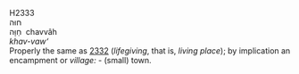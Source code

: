 H2333  
חוּה  
חַוָּה ‎ chavvâh  
*khav-vaw‘*  
Properly the same as [2332](h2332) (*lifegiving*, that is, *living*
*place*); by implication an encampment or *village: -* (small) town.  
